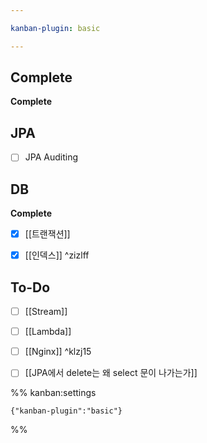 ```yaml
---

kanban-plugin: basic

---
```


## Complete

**Complete**


## JPA

- [ ] JPA Auditing


## DB

**Complete**
- [x] [[트랜잭션]]
- [x] [[인덱스]] ^zizlff


## To-Do

- [ ] [[Stream]]
- [ ] [[Lambda]]
- [ ] [[Nginx]] ^klzj15
- [ ] [[JPA에서 delete는 왜 select 문이 나가는가]]




%% kanban:settings
```
{"kanban-plugin":"basic"}
```
%%